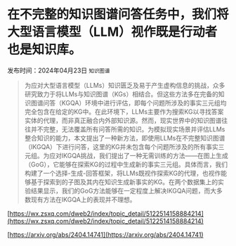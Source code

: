 # 在不完整的知识图谱问答任务中，我们将大型语言模型（LLM）视作既是行动者也是知识库。
发布时间：2024年04月23日
`知识图谱`
> 为应对大型语言模型（LLMs）知识匮乏及易于产生虚构信息的挑战，众多研究致力于将LLMs与知识图谱（KGs）相结合。但这些方法多在完备的知识图谱问答（KGQA）环境中进行评估，即每个问题所涉及的事实三元组均完全包含在给定的KG中。在此环境下，LLMs主要作为搜索KG以寻找答案实体的代理，而非真正融合内外部知识源。然而，现实世界中的知识图谱往往并不完整，无法覆盖所有问答所需的知识。为模拟现实场景并评估LLMs整合知识的能力，本文提出了一种新方法，即使用LLMs在不完整知识图谱（IKGQA）下进行问答，这里的KG并未包含每个问题所涉及的所有事实三元组。为应对IKGQA挑战，我们提出了一种无需训练的方法——在图上生成（GoG），它能够在探索KG的过程中生成新的事实三元组。具体而言，我们构建了一个选择-生成-回答框架，将LLMs既视作探索KG的代理，也视作能够基于探索到的子图及其内在知识生成新事实的KG。在两个数据集上的实验结果显示，我们的GoG方法能够在一定程度上解决IKGQA问题，而大多数现有方法在IKGQA上的表现并不理想。


[https://wx.zsxq.com/dweb2/index/topic_detail/5122514158884214](https://wx.zsxq.com/dweb2/index/topic_detail/5122514158884214)

[https://arxiv.org/abs/2404.14741](https://arxiv.org/abs/2404.14741)
